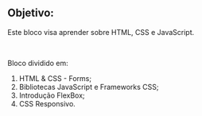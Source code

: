 ## Objetivo:

<p>Este bloco visa aprender sobre HTML, CSS e JavaScript.</p>
<br>
<p>Bloco dividido em:</p>
<ol>
  <li>HTML & CSS - Forms;</li>
  <li>Bibliotecas JavaScript e Frameworks CSS;</li>
  <li>Introdução FlexBox;</li>
  <li>CSS Responsivo.</li>
</ol>
